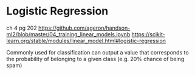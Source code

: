 # Logistic Regression

ch 4 pg 202
https://github.com/ageron/handson-ml2/blob/master/04_training_linear_models.ipynb
https://scikit-learn.org/stable/modules/linear_model.html#logistic-regression

Commonly used for classification
can output a value that corresponds to the probability of belonging to a given class (e.g. 20% chance of being spam)
